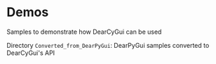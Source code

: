 # Demos
Samples to demonstrate how DearCyGui can be used

Directory `Converted_from_DearPyGui`: DearPyGui samples converted to DearCyGui's API

